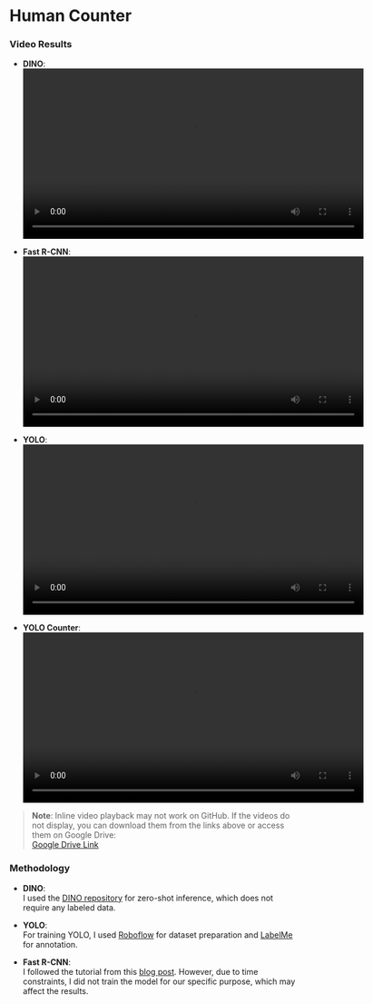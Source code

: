 # Human Counter


### Video Results

- **DINO**:  
  <video src="assets/dino.mp4" controls width="600"></video>

- **Fast R-CNN**:  
  <video src="assets/rcnn.mp4" controls width="600"></video>

- **YOLO**:  
  <video src="assets/yolo.mp4" controls width="600"></video>

- **YOLO Counter**:  
  <video src="assets/yolo_counter.mp4" controls width="600"></video>

> **Note**: Inline video playback may not work on GitHub. If the videos do not display, you can download them from the links above or access them on Google Drive:  
[Google Drive Link](https://drive.google.com/drive/u/0/folders/1FGkSAPAb_RJfBTVlrp1HlUTjGZn_Wlpn)

### Methodology

- **DINO**:  
  I used the [DINO repository](https://github.com/facebookresearch/dino) for zero-shot inference, which does not require any labeled data.

- **YOLO**:  
  For training YOLO, I used [Roboflow](https://roboflow.com/) for dataset preparation and [LabelMe](https://github.com/wkentaro/labelme) for annotation.

- **Fast R-CNN**:  
  I followed the tutorial from this [blog post](https://debuggercafe.com/optimizing-faster-rcnn-mobilenetv3-for-real-time-inference-on-cpu/). However, due to time constraints, I did not train the model for our specific purpose, which may affect the results.



